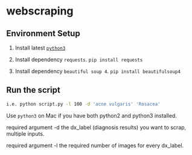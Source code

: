 # webscraping

## Environment Setup

1. Install latest [```python3```](https://www.python.org/)

2. Install dependency ```requests```. ```pip install requests```

3. Install dependency ```beautiful soup 4```. ```pip install beautifulsoup4```

## Run the script

```bash
i.e. python script.py -l 100 -d 'acne vulgaris' 'Rosacea'
```

Use ```python3``` on Mac if you have both python2 and python3 installed.

required argument -d the dx_label (diagnosis results) you want to scrap, multiple inputs.

required argument -l the required number of images for every dx_label.